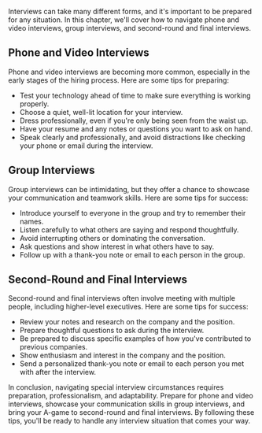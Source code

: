 
Interviews can take many different forms, and it's important to be prepared for any situation. In this chapter, we'll cover how to navigate phone and video interviews, group interviews, and second-round and final interviews.

Phone and Video Interviews
--------------------------

Phone and video interviews are becoming more common, especially in the early stages of the hiring process. Here are some tips for preparing:

* Test your technology ahead of time to make sure everything is working properly.
* Choose a quiet, well-lit location for your interview.
* Dress professionally, even if you're only being seen from the waist up.
* Have your resume and any notes or questions you want to ask on hand.
* Speak clearly and professionally, and avoid distractions like checking your phone or email during the interview.

Group Interviews
----------------

Group interviews can be intimidating, but they offer a chance to showcase your communication and teamwork skills. Here are some tips for success:

* Introduce yourself to everyone in the group and try to remember their names.
* Listen carefully to what others are saying and respond thoughtfully.
* Avoid interrupting others or dominating the conversation.
* Ask questions and show interest in what others have to say.
* Follow up with a thank-you note or email to each person in the group.

Second-Round and Final Interviews
---------------------------------

Second-round and final interviews often involve meeting with multiple people, including higher-level executives. Here are some tips for success:

* Review your notes and research on the company and the position.
* Prepare thoughtful questions to ask during the interview.
* Be prepared to discuss specific examples of how you've contributed to previous companies.
* Show enthusiasm and interest in the company and the position.
* Send a personalized thank-you note or email to each person you met with after the interview.

In conclusion, navigating special interview circumstances requires preparation, professionalism, and adaptability. Prepare for phone and video interviews, showcase your communication skills in group interviews, and bring your A-game to second-round and final interviews. By following these tips, you'll be ready to handle any interview situation that comes your way.
